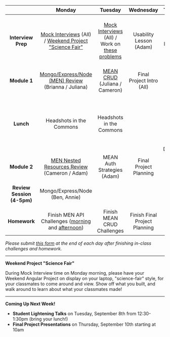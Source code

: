 |  | Monday | Tuesday | Wednesday | Thursday | Friday |
| :----------: | :----------: | :----------: | :----------: | :----------: | :----------: |
| **Interview Prep** | <a href="https://docs.google.com/spreadsheets/d/1gZdCqz6KwMCpsbTNFbH3eVkR_Kh-eR3dyZCk64jhFCI/edit#gid=0" target="_blank">Mock Interviews</a> (All) / <a href="#science-fair">Weekend Project "Science Fair"</a> | <a href="https://docs.google.com/spreadsheets/d/1gZdCqz6KwMCpsbTNFbH3eVkR_Kh-eR3dyZCk64jhFCI/edit#gid=0" target="_blank">Mock Interviews</a> (All) / Work on <a href="https://github.com/sf-wdi-19-20/modules/tree/master/w11_d2_0_iprep" target="_blank">these problems</a> | Usability Lesson (Adam) | **Final Project Plan Due** - Instructor meetings for approval | Final Project |
| **Module 1** | <a href="https://github.com/sf-wdi-19-20/modules/tree/master/w11_d1_1_node_express_mongo_review" target="_blank">Mongo/Express/Node (MEN) Review</a> (Brianna / Juliana) | <a href="https://github.com/sf-wdi-19-20/modules/tree/master/w11_d2_1_mean" target="_blank">MEAN CRUD</a> (Juliana / Cameron) | Final Project Intro (All) | Final Project | Final Project |
| **Lunch** | Headshots in the Commons | Headshots in the Commons |  | Lunch & Learn with <a href="https://www.linkedin.com/pub/david-nelson/2/81/36b" target="_blank">David Nelson</a>, iOS and Former Game Developer | Alumni Guest Lesson (Embeddable Content) with <a href="https://www.linkedin.com/in/prschulz" target="_blank">Peter Schulz</a> and <a href="https://www.linkedin.com/in/mklemme" target="_blank">Myk Klemme</a> |
| **Module 2** | <a href="https://github.com/sf-wdi-19-20/modules/tree/master/w11_d1_2_mongo_nested_resources_review" target="_blank">MEN Nested Resources Review</a> (Cameron / Adam) | MEAN Auth Strategies (Adam) | Final Project Planning | Final Project | Outcomes Programming #8: Life After WDI |
| **Review Session (4-5pm)** | Mongo/Express/Node (Ben, Annie) |  |  | Interview Tips (Jane, Chhun) |  |
| **Homework** | Finish MEN API Challenges (<a href="https://github.com/sf-wdi-19-20/modules/tree/master/w11_d1_1_node_express_mongo_review#challenges" target="_blank">morning</a> and <a href="https://github.com/sf-wdi-19-20/modules/tree/master/w11_d1_2_mongo_nested_resources_review#challenges" target="_blank">afternoon</a>) | Finish MEAN CRUD Challenges | Finish Final Project Planning | Final Project | Final Project |

*Please submit <a href="https://docs.google.com/a/generalassemb.ly/forms/d/1zSklHtCYKg_NhkLdjlQaCXFrHJQ4Io266cKUs9_Dg8I/viewform">this form</a> at the end of each day after finishing in-class challenges and homework.*

----------

<div id="science-fair"><strong>Weekend Project "Science Fair"</strong></div>

During Mock Interview time on Monday morning, please have your Weekend Angular Project on display on your laptop, "science-fair" style, for your classmates to come around and view. Show off what you built, and walk around to learn about what your classmates made!

----------

**Coming Up Next Week!**

* **Student Lightening Talks** on Tuesday, September 8th from 12:30-1:30pm (bring your lunch!)
* **Final Project Presentations** on Thursday, September 10th starting at 10am

